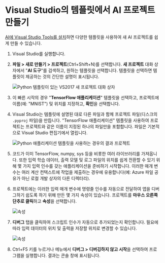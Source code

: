 ---
---
# <a name="create-an-ai-project-from-a-template-in-visual-studio"></a>Visual Studio의 템플릿에서 AI 프로젝트 만들기

[AI에 Visual Studio Tools를 설치](installation.md)하면 다양한 템플릿을 사용하여 새 AI 프로젝트를 쉽게 만들 수 있습니다.

1. Visual Studio를 실행합니다.

2. **파일 > 새로 만들기 > 프로젝트**(Ctrl+Shift+N)를 선택합니다. **새 프로젝트** 대화 상자에서 "**AI 도구**"를 검색하고, 원하는 템플릿을 선택합니다. 템플릿을 선택하면 템플릿이 제공하는 것의 간단한 설명이 표시됩니다.

    ![Python 템플릿이 있는 VS2017 새 프로젝트 대화 상자](media/create-project/new-ai-project.png)

3. 이 빠른 시작의 경우 "**TensorFlow 애플리케이션**" 템플릿을 선택하고, 프로젝트에 이름(예: "MNIST") 및 위치를 지정하고, **확인**을 선택합니다.

4. Visual Studio는 템플릿에 설명된 대로 다른 파일과 함께 프로젝트 파일(디스크의 `.pyproj` 파일)을 만듭니다. "TensorFlow 애플리케이션" 템플릿을 사용하여 프로젝트는 프로젝트와 같은 이름이 지정된 하나의 파일만을 포함합니다. 파일은 기본적으로 Visual Studio 편집기에서 열립니다.

    ![Python 애플리케이션 템플릿을 사용하는 경우의 결과 프로젝트](media/create-project/new-tensorflowapp.png)

5. 코드가 이미 TensorFlow, numpy, sys 등을 비롯한 여러 라이브러리를 가져옵니다. 또한 입력 학습 데이터, 출력 모델 및 로그 파일의 위치를 쉽게 전환할 수 있기 위해 몇 가지 입력 인수를 갖는 애플리케이션을 준비하기 시작합니다. 이러한 매개 변수는 여러 계산 컨텍스트에 작업을 제출하는 경우에 유용합니다(예: Azure 파일 공유가 아닌 로컬 개발 상자의 다른 디렉터리).

6. 프로젝트에는 이러한 입력 매개 변수에 명령줄 인수를 자동으로 전달하여 앱을 디버그하기 쉽도록 하기 위해 만든 몇 가지 속성이 있습니다. 프로젝트를 **마우스 오른쪽 단추로 클릭**하고 **속성**을 선택합니다.

    ![속성](media/create-project/project-properties.png)

7. **디버그** 탭을 클릭하여 스크립트 인수가 자동으로 추가되었는지 확인합니다. 필요에 따라 입력 데이터의 위치 및 출력을 저장할 위치로 변경할 수 있습니다.

    ![속성](media/create-project//project-properties_1.png)

8. Ctrl+F5 키를 누르거나 메뉴에서 **디버그 > 디버깅하지 않고 시작**을 선택하여 프로그램을 실행합니다. 결과는 콘솔 창에 표시됩니다.
